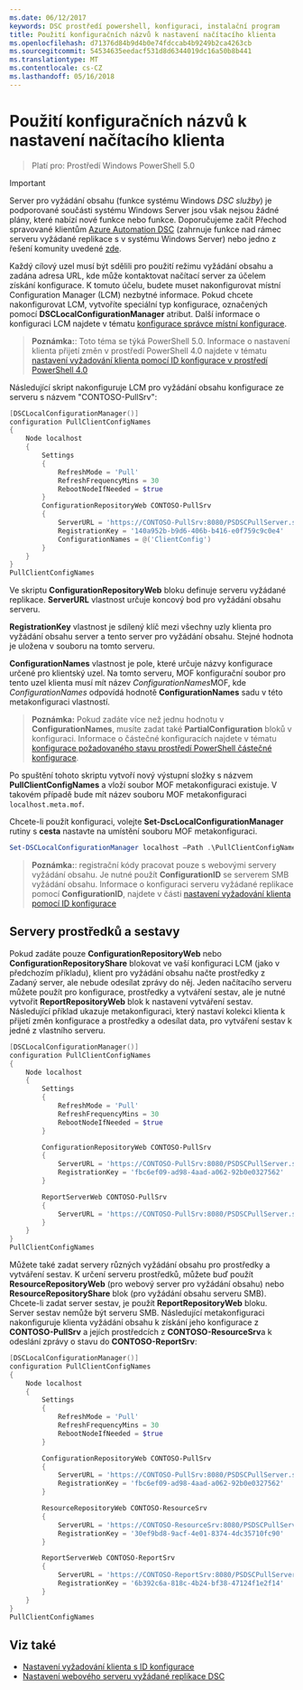 ```yaml
---
ms.date: 06/12/2017
keywords: DSC prostředí powershell, konfiguraci, instalační program
title: Použití konfiguračních názvů k nastavení načítacího klienta
ms.openlocfilehash: d71376d84b9d4b0e74fdccab4b9249b2ca4263cb
ms.sourcegitcommit: 54534635eedacf531d8d6344019dc16a50b8b441
ms.translationtype: MT
ms.contentlocale: cs-CZ
ms.lasthandoff: 05/16/2018
---
```

# <a name="setting-up-a-pull-client-using-configuration-names"></a>Použití konfiguračních názvů k nastavení načítacího klienta

> Platí pro: Prostředí Windows PowerShell 5.0

> [!IMPORTANT]
> Server pro vyžádání obsahu (funkce systému Windows *DSC služby*) je podporované součásti systému Windows Server jsou však nejsou žádné plány, které nabízí nové funkce nebo funkce. Doporučujeme začít Přechod spravované klientům [Azure Automation DSC](/azure/automation/automation-dsc-getting-started) (zahrnuje funkce nad rámec serveru vyžádané replikace s v systému Windows Server) nebo jedno z řešení komunity uvedené [zde](pullserver.md#community-solutions-for-pull-service).

Každý cílový uzel musí být sdělili pro použití režimu vyžádání obsahu a zadána adresa URL, kde může kontaktovat načítací server za účelem získání konfigurace.
K tomuto účelu, budete muset nakonfigurovat místní Configuration Manager (LCM) nezbytné informace.
Pokud chcete nakonfigurovat LCM, vytvoříte speciální typ konfigurace, označených pomocí **DSCLocalConfigurationManager** atribut.
Další informace o konfiguraci LCM najdete v tématu [konfigurace správce místní konfigurace](metaConfig.md).

> **Poznámka:**: Toto téma se týká PowerShell 5.0.
Informace o nastavení klienta přijetí změn v prostředí PowerShell 4.0 najdete v tématu [nastavení vyžadování klienta pomocí ID konfigurace v prostředí PowerShell 4.0](pullClientConfigID4.md)

Následující skript nakonfiguruje LCM pro vyžádání obsahu konfigurace ze serveru s názvem "CONTOSO-PullSrv":

```powershell
[DSCLocalConfigurationManager()]
configuration PullClientConfigNames
{
    Node localhost
    {
        Settings
        {
            RefreshMode = 'Pull'
            RefreshFrequencyMins = 30
            RebootNodeIfNeeded = $true
        }
        ConfigurationRepositoryWeb CONTOSO-PullSrv
        {
            ServerURL = 'https://CONTOSO-PullSrv:8080/PSDSCPullServer.svc'
            RegistrationKey = '140a952b-b9d6-406b-b416-e0f759c9c0e4'
            ConfigurationNames = @('ClientConfig')
        }
    }
}
PullClientConfigNames
```

Ve skriptu **ConfigurationRepositoryWeb** bloku definuje serveru vyžádané replikace.
**ServerURL** vlastnost určuje koncový bod pro vyžádání obsahu serveru.

**RegistrationKey** vlastnost je sdílený klíč mezi všechny uzly klienta pro vyžádání obsahu server a tento server pro vyžádání obsahu.
Stejné hodnota je uložena v souboru na tomto serveru.

**ConfigurationNames** vlastnost je pole, které určuje názvy konfigurace určené pro klientský uzel.
Na tomto serveru, MOF konfigurační soubor pro tento uzel klienta musí mít název *ConfigurationNames*MOF, kde *ConfigurationNames* odpovídá hodnotě **ConfigurationNames**  sadu v této metakonfiguraci vlastností.

>**Poznámka:** Pokud zadáte více než jednu hodnotu v **ConfigurationNames**, musíte zadat také **PartialConfiguration** bloků v konfiguraci.
Informace o částečné konfiguracích najdete v tématu [konfigurace požadovaného stavu prostředí PowerShell částečné konfigurace](partialConfigs.md).

Po spuštění tohoto skriptu vytvoří nový výstupní složky s názvem **PullClientConfigNames** a vloží soubor MOF metakonfiguraci existuje.
V takovém případě bude mít název souboru MOF metakonfiguraci `localhost.meta.mof`.

Chcete-li použít konfiguraci, volejte **Set-DscLocalConfigurationManager** rutiny s **cesta** nastavte na umístění souboru MOF metakonfiguraci.

```powershell
Set-DSCLocalConfigurationManager localhost –Path .\PullClientConfigNames –Verbose.
```

> **Poznámka:**: registrační kódy pracovat pouze s webovými servery vyžádání obsahu.
Je nutné použít **ConfigurationID** se serverem SMB vyžádání obsahu.
Informace o konfiguraci serveru vyžádané replikace pomocí **ConfigurationID**, najdete v části [nastavení vyžadování klienta pomocí ID konfigurace](PullClientConfigNames.md)

## <a name="resource-and-report-servers"></a>Servery prostředků a sestavy

Pokud zadáte pouze **ConfigurationRepositoryWeb** nebo **ConfigurationRepositoryShare** blokovat ve vaší konfiguraci LCM (jako v předchozím příkladu), klient pro vyžádání obsahu načte prostředky z Zadaný server, ale nebude odesílat zprávy do něj.
Jeden načítacího serveru můžete použít pro konfigurace, prostředky a vytváření sestav, ale je nutné vytvořit **ReportRepositoryWeb** blok k nastavení vytváření sestav.
Následující příklad ukazuje metakonfiguraci, který nastaví kolekci klienta k přijetí změn konfigurace a prostředky a odesílat data, pro vytváření sestav k jedné z vlastního serveru.

```powershell
[DSCLocalConfigurationManager()]
configuration PullClientConfigNames
{
    Node localhost
    {
        Settings
        {
            RefreshMode = 'Pull'
            RefreshFrequencyMins = 30
            RebootNodeIfNeeded = $true
        }

        ConfigurationRepositoryWeb CONTOSO-PullSrv
        {
            ServerURL = 'https://CONTOSO-PullSrv:8080/PSDSCPullServer.svc'
            RegistrationKey = 'fbc6ef09-ad98-4aad-a062-92b0e0327562'
        }

        ReportServerWeb CONTOSO-PullSrv
        {
            ServerURL = 'https://CONTOSO-PullSrv:8080/PSDSCPullServer.svc'
        }
    }
}
PullClientConfigNames
```

Můžete také zadat servery různých vyžádání obsahu pro prostředky a vytváření sestav.
K určení serveru prostředků, můžete buď použít **ResourceRepositoryWeb** (pro webový server pro vyžádání obsahu) nebo **ResourceRepositoryShare** blok (pro vyžádání obsahu serveru SMB).
Chcete-li zadat server sestav, je použít **ReportRepositoryWeb** bloku.
Server sestav nemůže být serveru SMB.
Následující metakonfiguraci nakonfiguruje klienta vyžádání obsahu k získání jeho konfigurace z **CONTOSO-PullSrv** a jejích prostředcích z **CONTOSO-ResourceSrv**a k odeslání zprávy o stavu do  **CONTOSO-ReportSrv**:

```powershell
[DSCLocalConfigurationManager()]
configuration PullClientConfigNames
{
    Node localhost
    {
        Settings
        {
            RefreshMode = 'Pull'
            RefreshFrequencyMins = 30
            RebootNodeIfNeeded = $true
        }

        ConfigurationRepositoryWeb CONTOSO-PullSrv
        {
            ServerURL = 'https://CONTOSO-PullSrv:8080/PSDSCPullServer.svc'
            RegistrationKey = 'fbc6ef09-ad98-4aad-a062-92b0e0327562'
        }

        ResourceRepositoryWeb CONTOSO-ResourceSrv
        {
            ServerURL = 'https://CONTOSO-ResourceSrv:8080/PSDSCPullServer.svc'
            RegistrationKey = '30ef9bd8-9acf-4e01-8374-4dc35710fc90'
        }

        ReportServerWeb CONTOSO-ReportSrv
        {
            ServerURL = 'https://CONTOSO-ReportSrv:8080/PSDSCPullServer.svc'
            RegistrationKey = '6b392c6a-818c-4b24-bf38-47124f1e2f14'
        }
    }
}
PullClientConfigNames
```

## <a name="see-also"></a>Viz také

* [Nastavení vyžadování klienta s ID konfigurace](PullClientConfigNames.md)
* [Nastavení webového serveru vyžádané replikace DSC](pullServer.md)